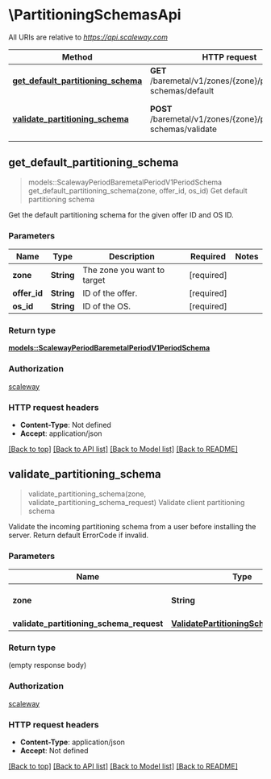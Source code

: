 # \PartitioningSchemasApi

All URIs are relative to *https://api.scaleway.com*

Method | HTTP request | Description
------------- | ------------- | -------------
[**get_default_partitioning_schema**](PartitioningSchemasApi.md#get_default_partitioning_schema) | **GET** /baremetal/v1/zones/{zone}/partitioning-schemas/default | Get default partitioning schema
[**validate_partitioning_schema**](PartitioningSchemasApi.md#validate_partitioning_schema) | **POST** /baremetal/v1/zones/{zone}/partitioning-schemas/validate | Validate client partitioning schema



## get_default_partitioning_schema

> models::ScalewayPeriodBaremetalPeriodV1PeriodSchema get_default_partitioning_schema(zone, offer_id, os_id)
Get default partitioning schema

Get the default partitioning schema for the given offer ID and OS ID.

### Parameters


Name | Type | Description  | Required | Notes
------------- | ------------- | ------------- | ------------- | -------------
**zone** | **String** | The zone you want to target | [required] |
**offer_id** | **String** | ID of the offer. | [required] |
**os_id** | **String** | ID of the OS. | [required] |

### Return type

[**models::ScalewayPeriodBaremetalPeriodV1PeriodSchema**](scaleway.baremetal.v1.Schema.md)

### Authorization

[scaleway](../README.md#scaleway)

### HTTP request headers

- **Content-Type**: Not defined
- **Accept**: application/json

[[Back to top]](#) [[Back to API list]](../README.md#documentation-for-api-endpoints) [[Back to Model list]](../README.md#documentation-for-models) [[Back to README]](../README.md)


## validate_partitioning_schema

> validate_partitioning_schema(zone, validate_partitioning_schema_request)
Validate client partitioning schema

Validate the incoming partitioning schema from a user before installing the server. Return default ErrorCode if invalid.

### Parameters


Name | Type | Description  | Required | Notes
------------- | ------------- | ------------- | ------------- | -------------
**zone** | **String** | The zone you want to target | [required] |
**validate_partitioning_schema_request** | [**ValidatePartitioningSchemaRequest**](ValidatePartitioningSchemaRequest.md) |  | [required] |

### Return type

 (empty response body)

### Authorization

[scaleway](../README.md#scaleway)

### HTTP request headers

- **Content-Type**: application/json
- **Accept**: Not defined

[[Back to top]](#) [[Back to API list]](../README.md#documentation-for-api-endpoints) [[Back to Model list]](../README.md#documentation-for-models) [[Back to README]](../README.md)

